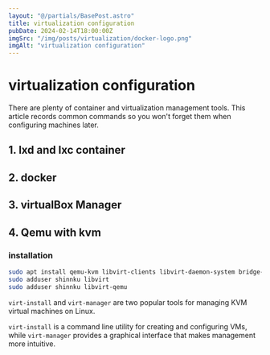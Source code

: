 ```yaml
---
layout: "@/partials/BasePost.astro"
title: virtualization configuration
pubDate: 2024-02-14T18:00:00Z
imgSrc: "/img/posts/virtualization/docker-logo.png"
imgAlt: "virtualization configuration"
---
```


# virtualization configuration

There are plenty of container and virtualization management tools. This article records common commands so you won't forget them when configuring machines later.

## 1. lxd and lxc container

## 2. docker

## 3. virtualBox Manager

## 4. Qemu with kvm

### installation

```bash
sudo apt install qemu-kvm libvirt-clients libvirt-daemon-system bridge-utils libguestfs-tools genisoimage virtinst libosinfo-bin
sudo adduser shinnku libvirt
sudo adduser shinnku libvirt-qemu
```

`virt-install` and `virt-manager` are two popular tools for managing KVM virtual machines on Linux.

`virt-install` is a command line utility for creating and configuring VMs, while `virt-manager` provides a graphical interface that makes management more intuitive.
